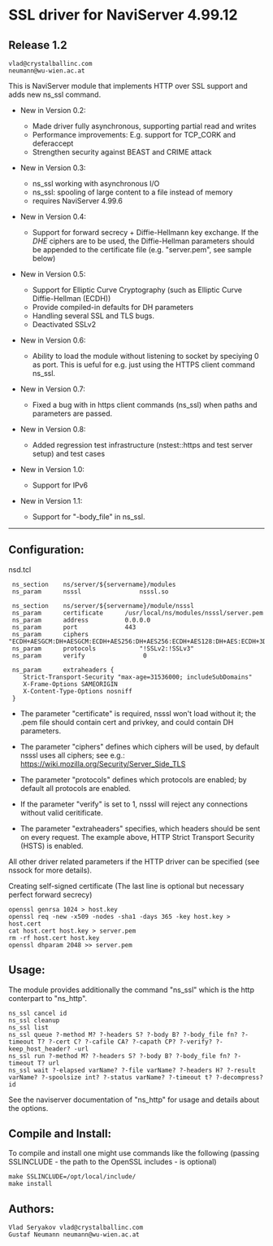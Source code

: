 # SSL driver for NaviServer 4.99.12 #

## Release 1.2 ##

    vlad@crystalballinc.com
    neumann@wu-wien.ac.at

This is NaviServer module that implements HTTP over SSL support and
adds new ns_ssl command.

* New in Version 0.2:
    - Made driver fully asynchronous, supporting partial read and writes
    - Performance improvements: E.g. support for TCP_CORK and deferaccept
    - Strengthen security against BEAST and CRIME attack

* New in Version 0.3:
    - ns_ssl working with asynchronous I/O
    - ns_ssl: spooling of large content to a file instead of memory
    - requires NaviServer 4.99.6

* New in Version 0.4:
    - Support for forward secrecy + Diffie-Hellmann key exchange.
      If the *DHE* ciphers are to be used, the Diffie-Hellman parameters
      should be appended to the certificate file (e.g. "server.pem",
      see sample below)

* New in Version 0.5:
    - Support for Elliptic Curve Cryptography 
      (such as Elliptic Curve Diffie-Hellman (ECDH))
    - Provide compiled-in defaults for DH parameters
    - Handling several SSL and TLS bugs.
    - Deactivated SSLv2

* New in Version 0.6:
    - Ability to load the module without listening to socket by speciying 0 as port.
      This is ueful for e.g. just using the HTTPS client command ns_ssl.

* New in Version 0.7:
    - Fixed a bug with in https client commands (ns_ssl) when paths and parameters
      are passed.

* New in Version 0.8:
    - Added regression test infrastructure (nstest::https and test server
	  setup) and test cases

* New in Version 1.0:
    - Support for IPv6

* New in Version 1.1:
    - Support for "-body_file" in ns_ssl.

***

## Configuration: ##

   nsd.tcl

     ns_section    ns/server/${servername}/modules
     ns_param      nsssl        		nsssl.so

     ns_section    ns/server/${servername}/module/nsssl
     ns_param	   certificate 		/usr/local/ns/modules/nsssl/server.pem
     ns_param      address    		0.0.0.0
     ns_param      port       		443
     ns_param      ciphers              "ECDH+AESGCM:DH+AESGCM:ECDH+AES256:DH+AES256:ECDH+AES128:DH+AES:ECDH+3DES:DH+3DES:RSA+AESGCM:RSA+AES:RSA+3DES:!aNULL:!MD5:!RC4"
     ns_param      protocols            "!SSLv2:!SSLv3"
     ns_param      verify                0

     ns_param      extraheaders {
        Strict-Transport-Security "max-age=31536000; includeSubDomains"
        X-Frame-Options SAMEORIGIN
        X-Content-Type-Options nosniff
     }


 * The parameter "certificate" is required, nsssl won't load without it; 
   the .pem file should contain cert and privkey, and could contain DH parameters.

 * The parameter "ciphers" defines which ciphers will be used, by default nsssl uses all ciphers;
   see e.g.: https://wiki.mozilla.org/Security/Server_Side_TLS

 * The parameter "protocols" defines which protocols are enabled;
   by default all protocols are enabled.

 * If the parameter "verify" is set to 1, nsssl will reject any connections without 
   valid ceritificate.

 * The parameter "extraheaders" specifies, which headers should be sent on every request.
   The example above, HTTP Strict Transport Security (HSTS) is enabled.


 All other driver related parameters if the HTTP driver can be specified
 (see nssock for more details).

 Creating self-signed certificate 
 (The last line is optional but necessary perfect forward secrecy)

    openssl genrsa 1024 > host.key
    openssl req -new -x509 -nodes -sha1 -days 365 -key host.key > host.cert
    cat host.cert host.key > server.pem
    rm -rf host.cert host.key
    openssl dhparam 2048 >> server.pem


## Usage: ##

   The module provides additionally the command "ns_ssl" 
   which is the http conterpart to "ns_http". 

    ns_ssl cancel id
    ns_ssl cleanup
    ns_ssl list
    ns_ssl queue ?-method M? ?-headers S? ?-body B? ?-body_file fn? ?-timeout T? ?-cert C? ?-cafile CA? ?-capath CP? ?-verify? ?-keep_host_header? -url
    ns_ssl run ?-method M? ?-headers S? ?-body B? ?-body_file fn? ?-timeout T? url
    ns_ssl wait ?-elapsed varName? ?-file varName? ?-headers H? ?-result varName? ?-spoolsize int? ?-status varName? ?-timeout t? ?-decompress? id

  See the naviserver documentation of "ns_http" for usage and details about the options.

## Compile and Install: ##

   To compile and install one might use commands like the following
   (passing SSLINCLUDE - the path to the OpenSSL includes - is
   optional)
	
    make SSLINCLUDE=/opt/local/include/
    make install

## Authors: ##

    Vlad Seryakov vlad@crystalballinc.com
    Gustaf Neumann neumann@wu-wien.ac.at
